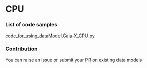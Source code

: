 # CPU

### List of code samples 

<!-- 50-List of code -->

<!-- [code entry](link) -->
[code_for_using_dataModel.Gaia-X_CPU.py](https://github.com/smart-data-models/dataModel.Gaia-X/blob/master/CPU/code/code_for_using_dataModel.Gaia-X_CPU.py)


<!-- /50-List of code -->

### Contribution
You can raise an [issue](https://github.com/smart-data-models/dataModel.Gaia-X/issues) or submit your [PR](https://github.com/smart-data-models/dataModel.Gaia-X/pulls) on existing data models
